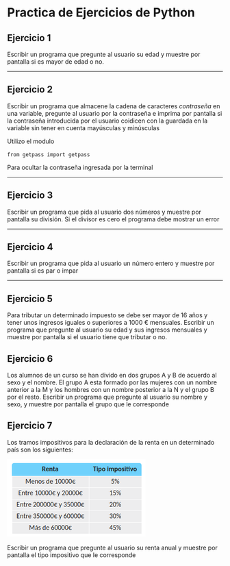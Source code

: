 # Practica de Ejercicios de Python 

## Ejercicio 1 
Escribir un programa que pregunte al usuario su edad y muestre por pantalla si es mayor de edad o no.

___

## Ejercicio 2

Escribir un programa que almacene la cadena de
caracteres *contraseña* en una variable, pregunte al usuario por la contraseña e imprima por pantalla si la contraseña introducida por el usuario coidicen con la guardada en la variable sin tener en cuenta mayúsculas y minúsculas

Utilizo el modulo 

~~~
from getpass import getpass
~~~

Para ocultar la contraseña ingresada por la terminal

___

## Ejercicio 3

Escribir un programa que pida al usuario dos números y muestre por pantalla su división. Si el divisor es cero el programa debe mostrar un error 

___

## Ejercicio 4

Escribir un programa que pida al usuario un número entero y muestre por pantalla si es par o impar 

___

## Ejercicio 5

Para tributar un determinado impuesto se debe ser mayor de 16 años y tener unos ingresos iguales o superiores a 1000 € mensuales. Escribir un programa que pregunte al usuario su edad y sus ingresos mensuales y muestre por pantalla si el usuario tiene que tributar o no.

## Ejercicio 6

Los alumnos de un curso se han divido en dos grupos A y B de acuerdo al sexo y el nombre. El grupo A esta formado por las mujeres con un nombre anterior a la M  y los hombres con un nombre posterior a la N y el grupo B por el resto. Escribir un programa que pregunte al usuario su nombre y sexo, y muestre por pantalla el grupo que le corresponde

## Ejercicio 7 

Los tramos impositivos para la declaración de la renta en un determinado país son los siguientes:

![Impuestos en los paises ejemplo](./impuestos.png)

Escribir un programa que pregunte al usuario su renta anual y muestre por pantalla el tipo impositivo que le corresponde

